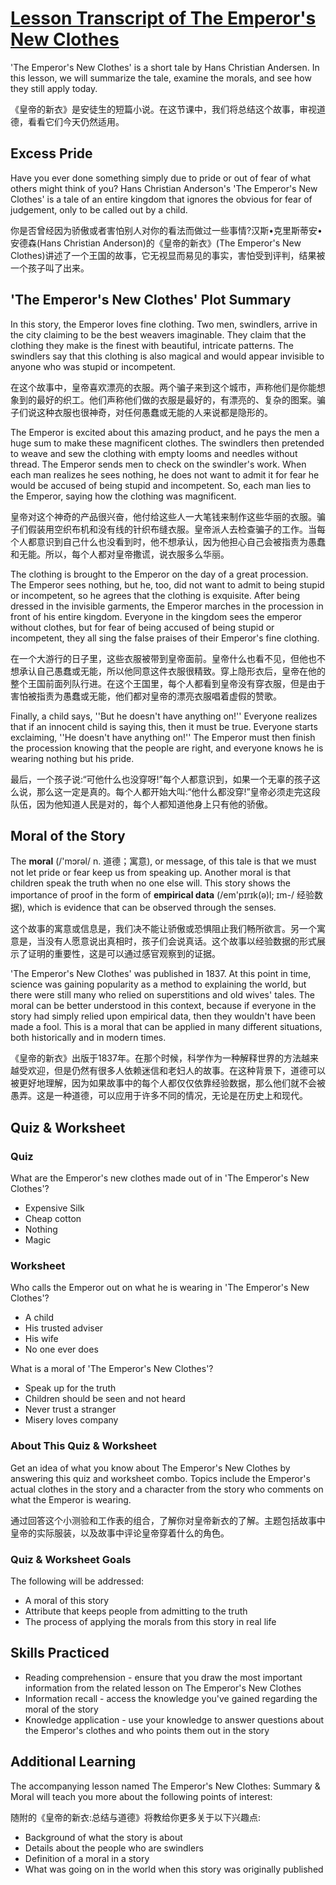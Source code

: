 # [Lesson Transcript of The Emperor's New Clothes](https://study.com/academy/lesson/the-emperors-new-clothes-summary-moral.html)

'The Emperor's New Clothes' is a short tale by Hans Christian Andersen. In this lesson, we will summarize the tale, examine the morals, and see how they still apply today.

《皇帝的新衣》是安徒生的短篇小说。在这节课中，我们将总结这个故事，审视道德，看看它们今天仍然适用。

## Excess Pride

Have you ever done something simply due to pride or out of fear of what others might think of you? Hans Christian Anderson's 'The Emperor's New Clothes' is a tale of an entire kingdom that ignores the obvious for fear of judgement, only to be called out by a child.

你是否曾经因为骄傲或者害怕别人对你的看法而做过一些事情?汉斯•克里斯蒂安•安德森(Hans Christian Anderson)的《皇帝的新衣》(The Emperor's New Clothes)讲述了一个王国的故事，它无视显而易见的事实，害怕受到评判，结果被一个孩子叫了出来。

## 'The Emperor's New Clothes' Plot Summary

In this story, the Emperor loves fine clothing. Two men, swindlers, arrive in the city claiming to be the best weavers imaginable. They claim that the clothing they make is the finest with beautiful, intricate patterns. The swindlers say that this clothing is also magical and would appear invisible to anyone who was stupid or incompetent.

在这个故事中，皇帝喜欢漂亮的衣服。两个骗子来到这个城市，声称他们是你能想象到的最好的织工。他们声称他们做的衣服是最好的，有漂亮的、复杂的图案。骗子们说这种衣服也很神奇，对任何愚蠢或无能的人来说都是隐形的。

The Emperor is excited about this amazing product, and he pays the men a huge sum to make these magnificent clothes. The swindlers then pretended to weave and sew the clothing with empty looms and needles without thread. The Emperor sends men to check on the swindler's work. When each man realizes he sees nothing, he does not want to admit it for fear he would be accused of being stupid and incompetent. So, each man lies to the Emperor, saying how the clothing was magnificent.

皇帝对这个神奇的产品很兴奋，他付给这些人一大笔钱来制作这些华丽的衣服。骗子们假装用空织布机和没有线的针织布缝衣服。皇帝派人去检查骗子的工作。当每个人都意识到自己什么也没看到时，他不想承认，因为他担心自己会被指责为愚蠢和无能。所以，每个人都对皇帝撒谎，说衣服多么华丽。

The clothing is brought to the Emperor on the day of a great procession. The Emperor sees nothing, but he, too, did not want to admit to being stupid or incompetent, so he agrees that the clothing is exquisite. After being dressed in the invisible garments, the Emperor marches in the procession in front of his entire kingdom. Everyone in the kingdom sees the emperor without clothes, but for fear of being accused of being stupid or incompetent, they all sing the false praises of their Emperor's fine clothing.

在一个大游行的日子里，这些衣服被带到皇帝面前。皇帝什么也看不见，但他也不想承认自己愚蠢或无能，所以他同意这件衣服很精致。穿上隐形衣后，皇帝在他的整个王国前面列队行进。在这个王国里，每个人都看到皇帝没有穿衣服，但是由于害怕被指责为愚蠢或无能，他们都对皇帝的漂亮衣服唱着虚假的赞歌。

Finally, a child says, ''But he doesn't have anything on!'' Everyone realizes that if an innocent child is saying this, then it must be true. Everyone starts exclaiming, ''He doesn't have anything on!'' The Emperor must then finish the procession knowing that the people are right, and everyone knows he is wearing nothing but his pride.

最后，一个孩子说:“可他什么也没穿呀!”每个人都意识到，如果一个无辜的孩子这么说，那么这一定是真的。每个人都开始大叫:“他什么都没穿!”皇帝必须走完这段队伍，因为他知道人民是对的，每个人都知道他身上只有他的骄傲。

## Moral of the Story

The **moral** (/'mɔrəl/ n. 道德；寓意), or message, of this tale is that we must not let pride or fear keep us from speaking up. Another moral is that children speak the truth when no one else will. This story shows the importance of proof in the form of **empirical data** (/em'pɪrɪk(ə)l; ɪm-/ 经验数据), which is evidence that can be observed through the senses.

这个故事的寓意或信息是，我们决不能让骄傲或恐惧阻止我们畅所欲言。另一个寓意是，当没有人愿意说出真相时，孩子们会说真话。这个故事以经验数据的形式展示了证明的重要性，这是可以通过感官观察到的证据。

'The Emperor's New Clothes' was published in 1837. At this point in time, science was gaining popularity as a method to explaining the world, but there were still many who relied on superstitions and old wives' tales. The moral can be better understood in this context, because if everyone in the story had simply relied upon empirical data, then they wouldn't have been made a fool. This is a moral that can be applied in many different situations, both historically and in modern times.

《皇帝的新衣》出版于1837年。在那个时候，科学作为一种解释世界的方法越来越受欢迎，但是仍然有很多人依赖迷信和老妇人的故事。在这种背景下，道德可以被更好地理解，因为如果故事中的每个人都仅仅依靠经验数据，那么他们就不会被愚弄。这是一种道德，可以应用于许多不同的情况，无论是在历史上和现代。

## Quiz & Worksheet

### Quiz

What are the Emperor's new clothes made out of in 'The Emperor's New Clothes'?

- Expensive Silk
- Cheap cotton
- Nothing
- Magic

### Worksheet

Who calls the Emperor out on what he is wearing in 'The Emperor's New Clothes'?

- A child
- His trusted adviser
- His wife
- No one ever does

What is a moral of 'The Emperor's New Clothes'?

- Speak up for the truth
- Children should be seen and not heard
- Never trust a stranger
- Misery loves company

### About This Quiz & Worksheet

Get an idea of what you know about The Emperor's New Clothes by answering this quiz and worksheet combo. Topics include the Emperor's actual clothes in the story and a character from the story who comments on what the Emperor is wearing.

通过回答这个小测验和工作表的组合，了解你对皇帝新衣的了解。主题包括故事中皇帝的实际服装，以及故事中评论皇帝穿着什么的角色。

### Quiz & Worksheet Goals

The following will be addressed:

- A moral of this story
- Attribute that keeps people from admitting to the truth
- The process of applying the morals from this story in real life

## Skills Practiced

- Reading comprehension - ensure that you draw the most important information from the related lesson on The Emperor's New Clothes
- Information recall - access the knowledge you've gained regarding the moral of the story
- Knowledge application - use your knowledge to answer questions about the Emperor's clothes and who points them out in the story

## Additional Learning

The accompanying lesson named The Emperor's New Clothes: Summary & Moral will teach you more about the following points of interest:

随附的《皇帝的新衣:总结与道德》将教给你更多关于以下兴趣点:

- Background of what the story is about
- Details about the people who are swindlers
- Definition of a moral in a story
- What was going on in the world when this story was originally published
